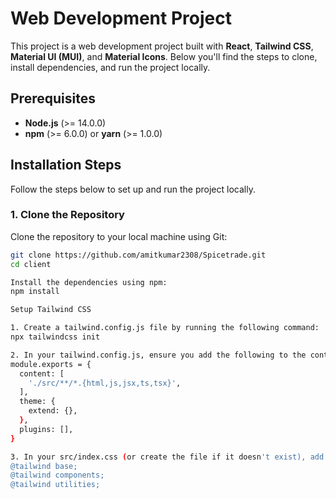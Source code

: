 # Web Development Project

This project is a web development project built with **React**, **Tailwind CSS**, **Material UI (MUI)**, and **Material Icons**. Below you'll find the steps to clone, install dependencies, and run the project locally.

## Prerequisites

- **Node.js** (>= 14.0.0)
- **npm** (>= 6.0.0) or **yarn** (>= 1.0.0)

## Installation Steps

Follow the steps below to set up and run the project locally.

### 1. Clone the Repository

Clone the repository to your local machine using Git:

```bash
git clone https://github.com/amitkumar2308/Spicetrade.git
cd client

Install the dependencies using npm:
npm install

Setup Tailwind CSS

1. Create a tailwind.config.js file by running the following command:
npx tailwindcss init

2. In your tailwind.config.js, ensure you add the following to the content array:
module.exports = {
  content: [
    './src/**/*.{html,js,jsx,ts,tsx}',
  ],
  theme: {
    extend: {},
  },
  plugins: [],
}

3. In your src/index.css (or create the file if it doesn't exist), add the following lines:
@tailwind base;
@tailwind components;
@tailwind utilities;


